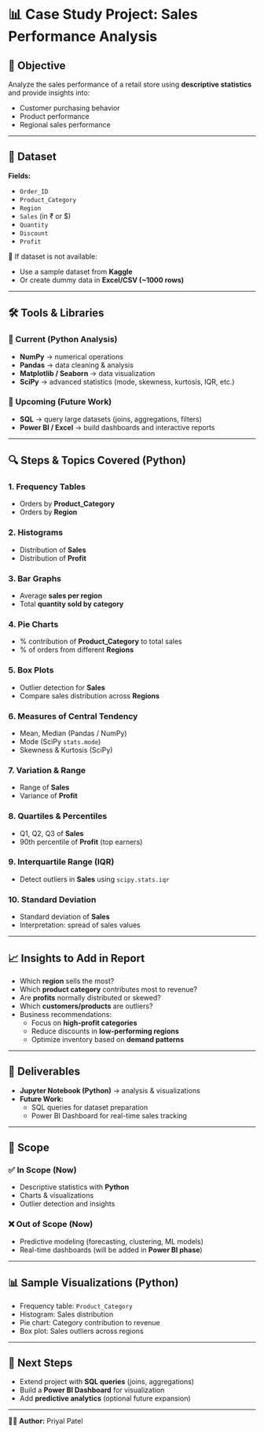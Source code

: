 # 📊 Case Study Project: Sales Performance Analysis

## 🎯 Objective
Analyze the sales performance of a retail store using **descriptive statistics** and provide insights into:
- Customer purchasing behavior
- Product performance
- Regional sales performance

---

## 📂 Dataset
**Fields:**
- `Order_ID`
- `Product_Category`
- `Region`
- `Sales` (in ₹ or $)
- `Quantity`
- `Discount`
- `Profit`

📌 If dataset is not available:
- Use a sample dataset from **Kaggle**
- Or create dummy data in **Excel/CSV (~1000 rows)**

---

## 🛠️ Tools & Libraries

### 🔹 Current (Python Analysis)
- **NumPy** → numerical operations  
- **Pandas** → data cleaning & analysis  
- **Matplotlib / Seaborn** → data visualization  
- **SciPy** → advanced statistics (mode, skewness, kurtosis, IQR, etc.)  

### 🔹 Upcoming (Future Work)
- **SQL** → query large datasets (joins, aggregations, filters)  
- **Power BI / Excel** → build dashboards and interactive reports  

---

## 🔍 Steps & Topics Covered (Python)

### 1. Frequency Tables
- Orders by **Product_Category**
- Orders by **Region**

### 2. Histograms
- Distribution of **Sales**  
- Distribution of **Profit**

### 3. Bar Graphs
- Average **sales per region**  
- Total **quantity sold by category**

### 4. Pie Charts
- % contribution of **Product_Category** to total sales  
- % of orders from different **Regions**

### 5. Box Plots
- Outlier detection for **Sales**  
- Compare sales distribution across **Regions**

### 6. Measures of Central Tendency
- Mean, Median (Pandas / NumPy)  
- Mode (SciPy `stats.mode`)  
- Skewness & Kurtosis (SciPy)

### 7. Variation & Range
- Range of **Sales**  
- Variance of **Profit**

### 8. Quartiles & Percentiles
- Q1, Q2, Q3 of **Sales**  
- 90th percentile of **Profit** (top earners)

### 9. Interquartile Range (IQR)
- Detect outliers in **Sales** using `scipy.stats.iqr`

### 10. Standard Deviation
- Standard deviation of **Sales**  
- Interpretation: spread of sales values

---

## 📈 Insights to Add in Report
- Which **region** sells the most?  
- Which **product category** contributes most to revenue?  
- Are **profits** normally distributed or skewed?  
- Which **customers/products** are outliers?  
- Business recommendations:  
  - Focus on **high-profit categories**  
  - Reduce discounts in **low-performing regions**  
  - Optimize inventory based on **demand patterns**

---

## 🚀 Deliverables
- **Jupyter Notebook (Python)** → analysis & visualizations  
- **Future Work:**  
  - SQL queries for dataset preparation  
  - Power BI Dashboard for real-time sales tracking  

---

## 📌 Scope

### ✅ In Scope (Now)
- Descriptive statistics with **Python**  
- Charts & visualizations  
- Outlier detection and insights  

### ❌ Out of Scope (Now)
- Predictive modeling (forecasting, clustering, ML models)  
- Real-time dashboards (will be added in **Power BI phase**)  

---

## 📊 Sample Visualizations (Python)
- Frequency table: `Product_Category`  
- Histogram: Sales distribution  
- Pie chart: Category contribution to revenue  
- Box plot: Sales outliers across regions  

---

## 📌 Next Steps
- Extend project with **SQL queries** (joins, aggregations)  
- Build a **Power BI Dashboard** for visualization  
- Add **predictive analytics** (optional future expansion)  

---

👨‍💻 **Author:** Priyal Patel  

